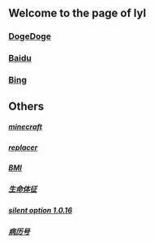 ## Welcome to the page of lyl
### [DogeDoge](https://www.dogedoge.com/)
### [Baidu](https://www.baidu.com/)
### [Bing](https://cn.bing.com/)
###
## Others
##### [minecraft](https://lylccmu.github.io/minecraft)
##### [replacer](https://lylccmu.github.io/replace/)
##### [BMI](https://lylccmu.github.io/bmi/)
##### [生命体征](https://lylccmu.github.io/p/)
##### [silent option 1.0.16](https://lylccmu.github.io/so/)
##### [病历号](https://lylccmu.github.io/num/)
